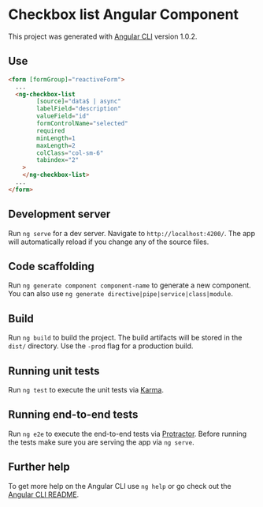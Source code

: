 # Checkbox list Angular Component

This project was generated with [Angular CLI](https://github.com/angular/angular-cli) version 1.0.2.

## Use


````html
<form [formGroup]="reactiveForm">
  ...
  <ng-checkbox-list 
        [source]="data$ | async"
        labelField="description"
        valueField="id"
        formControlName="selected"
        required
        minLength=1
        maxLength=2
        colClass="col-sm-6"
        tabindex="2"
    >
    </ng-checkbox-list>
  ...
</form>
````


## Development server

Run `ng serve` for a dev server. Navigate to `http://localhost:4200/`. The app will automatically reload if you change any of the source files.

## Code scaffolding

Run `ng generate component component-name` to generate a new component. You can also use `ng generate directive|pipe|service|class|module`.

## Build

Run `ng build` to build the project. The build artifacts will be stored in the `dist/` directory. Use the `-prod` flag for a production build.

## Running unit tests

Run `ng test` to execute the unit tests via [Karma](https://karma-runner.github.io).

## Running end-to-end tests

Run `ng e2e` to execute the end-to-end tests via [Protractor](http://www.protractortest.org/).
Before running the tests make sure you are serving the app via `ng serve`.

## Further help

To get more help on the Angular CLI use `ng help` or go check out the [Angular CLI README](https://github.com/angular/angular-cli/blob/master/README.md).
